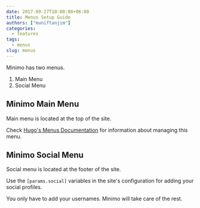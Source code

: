 ```yaml
---
date: 2017-09-27T10:00:00+06:00
title: Menus Setup Guide
authors: ["muniftanjim"]
categories:
  - features
tags:
  - menus
slug: menus
---
```

Minimo has two menus.

1. Main Menu
2. Social Menu

## Minimo Main Menu

Main menu is located at the top of the site.

Check [Hugo's Menus Documentation](https://gohugo.io/content-management/menus/) for information about managing this menu.

## Minimo Social Menu

Social menu is located at the footer of the site.

Use the `[params.social]` variables in the site's configuration for adding your social profiles.

You only have to add your usernames. Minimo will take care of the rest.
